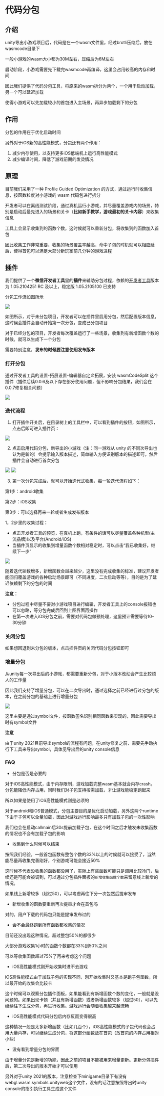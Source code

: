 # 代码分包

## 介绍

unity导出小游戏项目后，代码是在一个wasm文件里，经过brotli压缩后，放在wasmcode目录下

一般小游戏的wasm大小都为30M左右，压缩后为6M左右

启动阶段，小游戏需要先下载完wasmcode再编译，这里会占用较高的内存和时间

因此我们提供了代码分包工具，将原来的wasm拆分为两个，一个用于启动加载，另一个可以延迟加载

使得小游戏可以先加载较小的首包进入主场景，再异步加载剩下的分包

## 作用

分包的作用在于优化启动时间

另外对于iOS新的高性能模式，分包还有两个作用：

1. 减少内存使用，以支持更多iOS低端机上运行高性能模式
2. 减少编译时间，降低了游戏前期的发烫情况

## 原理

目前我们采用了一种 Profile Guided Optimization 的方式，通过运行时收集信息，按函数粒度对小游戏的 wasm 代码包进行拆分

开发者可以在离线测试阶段，通过真机运行小游戏，并尽量覆盖游戏内的场景，特别是启动后最先进入的场景和关卡（**比如新手教学，游戏最初的关卡内容**）来收集信息

工具上会显示收集到的函数个数，这时候就可以重新分包，将收集到的函数加入首包

因此收集工作非常重要，收集的场景覆盖率越高，命中子包的时机就可以相应延后，使得首包可以满足大部分新玩家前几分钟的游戏进程

## 插件

我们提供了一个**微信开发者工具**里的**插件**来辅助分包过程，依赖的[开发者工具](https://developers.weixin.qq.com/miniprogram/dev/devtools/download.html)版本为 1.05.2104251 RC 及以上，稳定版 1.05.2105100 已支持

分包工作流如图所示

<img src="../image/wasmsplit/workflow.png">

如图所示，对于未分包项目，开发者可以在插件里启用分包，然后配置版本信息，这时候会插件会自动开始第一次分包，变成已分包项目

对于已经分包的项目，开发者每次覆盖运行了一些场景，收集到有新增函数个数的时候，就可以生成下一个分包

需要特别注意，**发布的时候要注意使用发布版本**

### 打开分包

通过开发者工具的设置-拓展设置-编辑器自定义拓展，安装 wasmCodeSplit 这个插件（插件后续0.0.6及以下存在部分使用问题，但不影响分包结果，我们会在0.0.7修复相关问题）

<img src="../image/wasmsplit/extension-panel.png">

### 迭代流程
 
1. 打开插件开关后，在目录树上的工具栏中，可以看到插件的按钮，如图所示，点击后即可进入插件页：
<img src="../image/wasmsplit/enable-plugin-1.png">

2. 点击启用代码分包，新导出的小游戏（注：同一游戏从 unity 的不同次导出也认为是新的）会提示输入版本描述，简单输入方便识别版本的描述即可，然后插件会自动进行首次分包
<img src="../image/wasmsplit/enable-plugin-2.png">
<img src="../image/wasmsplit/start-split.png">


3. 第一次分包完成后，就可以开始迭代式收集，每一轮迭代流程如下：

第1步：android收集

第2步：iOS收集

第3步：可以选择再来一轮或者生成发布版本

1，2步里的收集过程：
- 点击开发者工具的预览，在真机上跑，有条件的话可以尽量覆盖各种机型(主流品牌)以及平台(Android/iOS)
- 当插件页显示的收集到增量函数个数相对稳定时，可以点击“我已收集好，继续下一步”

<img src="../image/wasmsplit/code-split-index.png">

随着迭代轮数增多，新增函数会越来越少，这里没有完成收集的标准，建议开发者能回归覆盖游戏的各种启动场景即可（不同进度，二次启动等等），目的是为了延迟依赖剩下的分包的时间

**注意：**

* 分包过程中尽量不要对小游戏项目进行编辑，开发者工具上的console报错也可以忽略，等分包完成后回到上图界面再操作
* 在第一次进入iOS分包之前，需要对代码包做预处理，这里预计需要等待10-30分钟

### 关闭分包

如果想回退到未分包的版本，点击插件页的关闭代码分包按钮即可


### 增量分包

从unity每一次导出后的小游戏，都需要重新分包，对于小版本改动会产生比较烦人的工作量

因此我们支持了增量分包，可以在二次导出时，通过选择之前已经进行过分包的版本，在之前分包的基础上进行增量分包

<img src="../image/wasmsplit/incremental-split.png">

这里主要是通过symbol文件，按函数签名识别相同函数来实现的，因此需要导出时有symbol文件

**注意**

由于unity 2021目前导出symbol的流程有问题，在unity修复之前，需要先手动执行下工具来导出symbol，具体见导出后的unity console信息

### FAQ

* 分包是否是必要的

对于iOS高性能模式，由于内存限制，游戏加载完整wasm基本就会内存crash。分包能降低内存占用，同时我们对子包支持按需加载，才让游戏能稳定跑起来

所以如果是使用了iOS高性能模式则是必须的

对于android和iOS普通模式，分包主要目的是优化启动加载，另外这两个runtime下由于子包可以全量加载，因此对游戏运行影响最多只有加载子包的一次性影响

我们也会在启动callmain后30s提前加载子包，在这个时间之后才触发未收集函数的情况也不会有加载子包的影响

* 收集到什么时候可以结束

按照我们经验，一般首包函数有整包个数的33%以上的时候就可以接受了，当然能尽量再收集完善刚好，个别游戏可能会接近50%

这时候不代表没收集的函数都没用了，实际上有些函数可能只是调用比较冷门，后续还是可能会被调到，可以通过分包插件面板的`新增收集函数个数`来留意线上新增的情况，

如果线上新增较多（超过50），可以考虑再往下分一次包然后提审发布

* 新增收集的函数要重新再次提审才会在首包吗

对的，用户下载的代码包只能是提审发布过的

* 会不会最终跑到所有函数都收集的情况

目前还没出现这种情况，超过整包50%的都很少

大部分游戏收集1小时的函数个数都在33%到50%之间

可以等收集函数超过75%了再来考虑这个问题

* iOS高性能模式刚开始收集时进不去游戏

iOS高性能模式由于加载子包的实现不同，刚开始收集时又基本是跑子包函数，所以最开始的收集会比较卡

这个时候可以观察分包插件面板，如果能看到有新增函数个数的变化，一般就是没问题的。如果出现卡顿（并且有新增函数）或者新增函数较多（超过50），可以先继续往下生成分包，再进行收集。游戏运行会随着收集越来越流畅

* iOS高性能模式代码分包后内存反而变得很高

这种情况一般是太多新增函数（比如几百个），iOS高性能模式的子包代码也会占用大量内存，可以继续生成分包，将这部分函数放在首包（放首包的内存占用相对小些）

* 没有看到增量分包的界面

由于增量分包是新增的功能，因此之前的项目不能被用来增量更新。更新分包插件后，第二次导出的版本开始才可以使用

另外对于unity 2021的版本，注意检查下minigame目录下有没有webgl.wasm.symbols.unityweb这个文件，没有的话注意按照导出时unity console的指引执行工具生成这个文件